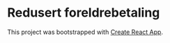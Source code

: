 # Redusert foreldrebetaling

This project was bootstrapped with [Create React App](https://github.com/facebook/create-react-app).


